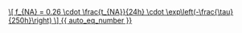 <a href="/eco2_guide_center/1.%20ECO2%20Logic%20Guide/Hee1_Equation_List.html" class="equation-link" target="_blank" rel="noopener noreferrer">
  \[
  f_{NA} = 0.26 \cdot \frac{t_{NA}}{24h} \cdot \exp\left(-\frac{\tau}{250h}\right)
  \] {{ auto_eq_number }}
</a>
